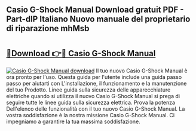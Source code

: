 ## Casio G-Shock Manual Download gratuit PDF - Part-dIP Italiano Nuovo manuale del proprietario di riparazione mhMsb

# <h2><a href="http://dfgbrvx.blite.top/?on=Casio+G-Shock+Manual">🔗Download 👉🔴 Casio G-Shock Manual</a></h2>

[![Casio G-Shock Manual download](https://i.imgur.com/lujVjoI.png)](http://dfgbrvx.blite.top/?on=Casio+G-Shock+Manual)
Il tuo nuovo Casio G-Shock Manual è ora pronto per l'uso. Questa guida per l'utente include una guida passo passo per aiutarti con L'installazione, il funzionamento e la manutenzione del tuo Prodotto. Linee guida sulla sicurezza delle apparecchiature elettriche quando si utilizza il nuovo Casio G-Shock Manual si prega di seguire tutte le linee guida sulla sicurezza elettrica. Prova la potenza Dell'elenco delle funzionalità con il tuo nuovo Casio G-Shock Manual. La vostra soddisfazione è la nostra missione Casio G-Shock Manual. Ci impegniamo a garantire la tua massima soddisfazione.
